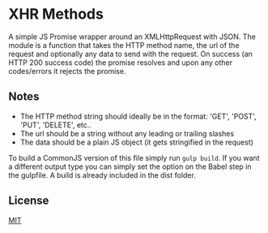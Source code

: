 # XHR Methods

A simple JS Promise wrapper around an XMLHttpRequest with JSON. The module is a
function that takes the HTTP method name, the url of the request and optionally
any data to send with the request. On success (an HTTP 200 success code) the
promise resolves and upon any other codes/errors it rejects the promise.

## Notes

- The HTTP method string should ideally be in the format: 'GET', 'POST', 'PUT', 'DELETE', etc..
- The url should be a string without any leading or trailing slashes
- The data should be a plain JS object (it gets stringified in the request)

To build a CommonJS version of this file simply run `gulp build`.
If you want a different output type you can simply set the option on the Babel
step in the gulpfile. A build is already included in the dist folder.

## License

[MIT](./LICENSE)
